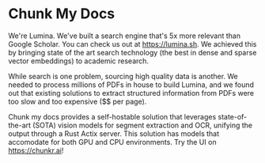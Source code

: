 # Chunk My Docs

We're Lumina. We've built a search engine that's 5x more relevant than Google Scholar. You can check us out at https://lumina.sh. We achieved this by bringing state of the art search technology (the best in dense and sparse vector embeddings) to academic research. 

While search is one problem, sourcing high quality data is another. We needed to process millions of PDFs in house to build Lumina, and we found out that existing solutions to extract structured information from PDFs were too slow and too expensive ($$ per page). 

Chunk my docs provides a self-hostable solution that leverages state-of-the-art (SOTA) vision models for segment extraction and OCR, unifying the output through a Rust Actix server. This solution has models that accomodate for both GPU and CPU environments. Try the UI on https://chunkr.ai!
